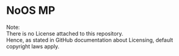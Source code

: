 # NoOS MP

Note:<br>
There is no License attached to this repository.<br>
Hence, as stated in GitHub documentation about Licensing, default copyright laws apply.
